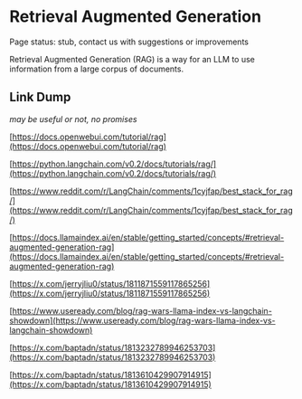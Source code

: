 # Retrieval Augmented Generation

Page status: stub, contact us with suggestions or improvements

Retrieval Augmented Generation (RAG) is a way for an LLM to use information from a large corpus of documents.

## Link Dump

_may be useful or not, no promises_

[https://docs.openwebui.com/tutorial/rag](https://docs.openwebui.com/tutorial/rag)

[https://python.langchain.com/v0.2/docs/tutorials/rag/](https://python.langchain.com/v0.2/docs/tutorials/rag/)

[https://www.reddit.com/r/LangChain/comments/1cyjfap/best_stack_for_rag/](https://www.reddit.com/r/LangChain/comments/1cyjfap/best_stack_for_rag/)

[https://docs.llamaindex.ai/en/stable/getting_started/concepts/#retrieval-augmented-generation-rag](https://docs.llamaindex.ai/en/stable/getting_started/concepts/#retrieval-augmented-generation-rag)

[https://x.com/jerryjliu0/status/1811871559117865256](https://x.com/jerryjliu0/status/1811871559117865256)

[https://www.useready.com/blog/rag-wars-llama-index-vs-langchain-showdown](https://www.useready.com/blog/rag-wars-llama-index-vs-langchain-showdown)

[https://x.com/baptadn/status/1813232789946253703](https://x.com/baptadn/status/1813232789946253703)

[https://x.com/baptadn/status/1813610429907914915](https://x.com/baptadn/status/1813610429907914915)